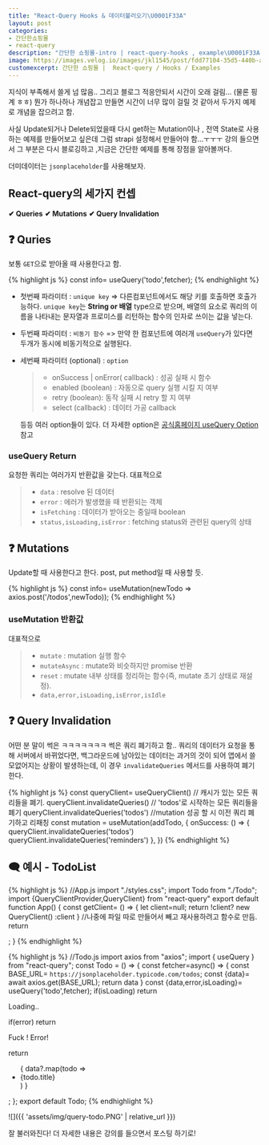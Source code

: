```yaml
---
title: "React-Query Hooks & 데이터불러오기\U0001F33A"
layout: post
categories:
- 간단한쇼핑몰
- react-query
description: "간단한 쇼핑몰-intro | react-query-hooks , example\U0001F33A"
image: https://images.velog.io/images/jkl1545/post/fdd77104-35d5-440b-a12f-5f94e1f1ea81/Group%2012.png
customexcerpt: 간단한 쇼핑몰 |  React-query / Hooks / Examples
---
```


지식이 부족해서 쓸게 넘 많음.. 그리고 블로그 적응안되서 시간이 오래 걸림... (물론 핑계 ㅎㅎ)
뭔가 하나하나 개념잡고 만들면 시간이 너무 많이 걸릴 것 같아서 두가지 예제로 개념을 잡으려고 함.

사실  Update되거나 Delete되었을때 다시 get하는 Mutation이나 , 전역 State로 사용하는 예제를 만들어보고 싶은데 그럼 strapi 설정해서 만들어야 함...ㅜㅜㅜ 강의 들으면서 그 부분은 다시 블로깅하고 ,지금은 간단한 예제를 통해 장점을 알아볼꺼다. 

더미데이터는 `jsonplaceholder`를 사용해보자. 

##  React-query의 세가지 컨셉
**✔ Queries**
**✔ Mutations**
**✔ Query Invalidation**

## ❓ Quries

보통 `GET`으로 받아올 때 사용한다고 함.

{% highlight js %}
 const info= useQuery('todo',fetcher);
{%  endhighlight  %}
- 첫번째 파라미터 : `unique key` => 다른컴포넌트에서도 해당 키를 호출하면 호출가능하다. `unique key`는 **String or 배열** type으로 받으며, 배열의 요소로 쿼리의 이름을 나타내는 문자열과 프로미스를 리턴하는 함수의 인자로 쓰이는 값을 넣는다.
- 두번째 파라미터 : `비동기 함수` => 만약 한 컴포넌트에 여러개 `useQuery`가 있다면 두개가 동시에 비동기적으로 실행된다.
- 세번째 파라미터 (optional) : `option`
	>* onSuccess | onError( callback) : 성공 실패 시 함수
	>* enabled (boolean) : 자동으로 query 실행 시킬 지 여부
	>* retry (boolean): 동작 실패 시 retry 할 지 여부
	>* select  (callback) : 데이터 가공 callback

	등등 여러 option들이 있다. 더 자세한 option은 [공식홈페이지 useQuery Option](https://react-query.tanstack.com/reference/useQuery#_top) 참고

### useQuery Return
요청한 쿼리는 여러가지 반환값을 갖는다. 대표적으로 

> * `data` : resolve 된 데이터
> * `error` : 에러가 발생했을 때 반환되는 객체
> * `isFetching` :  데이터가 받아오는 중일때 boolean
> * `status,isLoading,isError` : fetching status와 관련된 query의 상태 


## ❓ Mutations
Update할 때 사용한다고 한다. post, put method일 때 사용할 듯.

{% highlight js %}
 const info= useMutation(newTodo => axios.post('/todos',newTodo));
{% endhighlight %}

### useMutation 반환값
대표적으로 

> * `mutate` : mutation 실행 함수
> * `mutateAsync` :  mutate와 비슷하지만 promise 반환
> * `reset` :  mutate 내부 상태를 정리하는 함수(즉, mutate 초기 상태로 재설정).
> * `data,error,isLoading,isError,isIdle`

## ❓  Query Invalidation
어떤 분 말이 썩은 ㅋㅋㅋㅋㅋㅋㅋ 썩은 쿼리 폐기하고 함.. 
쿼리의 데이터가 요청을 통해 서버에서 바뀌었다면, 백그라운드에 남아있는 데이터는 과거의 것이 되어 앱에서 쓸모없어지는 상황이 발생하는데, 이 경우  `invalidateQueries` 메서드를 사용하여 폐기한다. 

{% highlight js %}
const queryClient= useQueryClient()
// 캐시가 있는 모든 쿼리들을 폐기.
queryClient.invalidateQueries()
// 'todos'로 시작하는 모든 쿼리들을 폐기
queryClient.invalidateQueries('todos')
//mutation 성공 할 시 이전 쿼리 폐기하고 리패칭
 const mutation = useMutation(addTodo, {
   onSuccess: () => {
     queryClient.invalidateQueries('todos')
     queryClient.invalidateQueries('reminders')
   },
 })
{% endhighlight %}

## 🗨 예시 - TodoList
{% highlight js %}
//App.js
import "./styles.css";
import Todo from  "./Todo";
import {QueryClientProvider,QueryClient} from "react-query"
export default function App() {
  const getClient= () => {
    let client=null;
    return !client? new QueryClient() :client
  }
	//나중에 파일 따로 만들어서 빼고 재사용하려고 함수로 만듬.
  return <QueryClientProvider client={getClient()}>
    <div className="App">
      <Todo />
      </div>
  </QueryClientProvider>;
}
{% endhighlight %}

{% highlight js %}
//Todo.js
import axios from "axios";
import { useQuery } from "react-query";
const Todo = () => {
const fetcher=async() => {
  const BASE_URL= `https://jsonplaceholder.typicode.com/todos`;
  const {data}= await axios.get(BASE_URL);
  return data
}
const {data,error,isLoading}= useQuery('todo',fetcher);
  if(isLoading) return <p>Loading..</p>
  if(error) return <p>Fuck ! Error! </p>
  return <ul>{
    data?.map(todo => <li key={todo.id}>{todo.title}</li>)
  }</ul>;
};
export default Todo;
{% endhighlight %}

![]({{ 'assets/img/query-todo.PNG' | relative_url }})

잘 불러와진다! 더 자세한 내용은 강의를 들으면서 포스팅 하기로!
